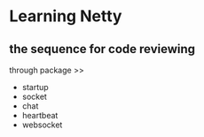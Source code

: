 # Learning Netty

## the sequence for code reviewing

through package >>

* startup
* socket
* chat
* heartbeat
* websocket
